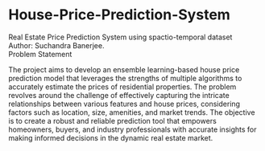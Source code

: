 # House-Price-Prediction-System
Real Estate Price Prediction System using spactio-temporal dataset
<br>
Author: Suchandra Banerjee.
<br>
Problem Statement

The project aims to develop an ensemble learning-based house price prediction model that leverages the strengths of multiple algorithms to accurately estimate the prices of residential properties. The problem revolves around the challenge of effectively capturing the intricate relationships between various features and house prices, considering factors such as location, size, amenities, and market trends. The objective is to create a robust and reliable prediction tool that empowers homeowners, buyers, and industry professionals with accurate insights for making informed decisions in the dynamic real estate market.

